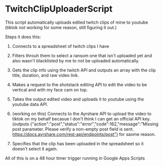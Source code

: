 # TwitchClipUploaderScript

This script automatically uploads edited twitch clips of mine to youtube (tiktok not working for some reason, still figuring it out.)


Steps it does this:

1. Connects to a spreadsheet of twitch clips I have

2. Filters throuh them to select a ransom one that isn't uploaded yet and also wasn't blacklisted by me to not be uploaded automatically.

3. Gets the clip info using the twitch API and outputs an array with the clip title, duration, and raw video link.

4. Makes a request to the shotstack editing API to edit the video to be vertical and with my face cam on top.

5. Takes the output edited video and uploads it to youtube using the youtube data API.

7. (working on this) Connects to the Ayrshare API to upload the video to tiktok on my behalf becasue I don't think I can get an official API key. (outputs {"action":"post","status":"error","code":162,"message":"Missing post parameter. Please verify a non-empty post field is sent. https://docs.ayrshare.com/rest-api/endpoints/post"} for saome reason.

9. Specifies that the clip has been uploaded in the spreadsheet so it doesn't select it again.


All of this is on a 48 hour timer trigger running in Google Apps Scripts

